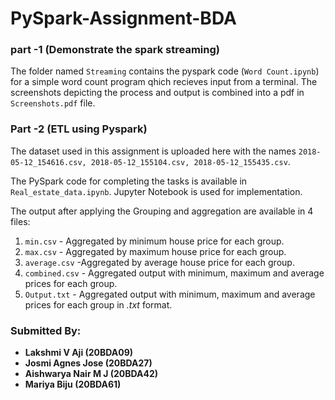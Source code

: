 # PySpark-Assignment-BDA

### part -1 (Demonstrate the spark streaming)
The folder named `Streaming` contains the pyspark code (`Word Count.ipynb`) for a simple word count program qhich recieves input from a terminal.
The screenshots depicting the process and output is combined into a pdf in `Screenshots.pdf` file.

### Part -2 (ETL using Pyspark)
The dataset used in this assignment is uploaded here with the names `2018-05-12_154616.csv, 2018-05-12_155104.csv, 2018-05-12_155435.csv`.
<br>

The PySpark code for completing the tasks is available in `Real_estate_data.ipynb`. Jupyter Notebook is used for implementation.
<br>

The output after applying the Grouping and aggregation are available in 4 files:
1. `min.csv` - Aggregated by minimum house price for each group.
2. `max.csv` - Aggregated by maximum house price for each group.
3. `average.csv` -Aggregated by average house price for each group.
4. `combined.csv` - Aggregated output with minimum, maximum and average prices for each group.
5. `Output.txt` - Aggregated output with minimum, maximum and average prices for each group in *.txt* format.

### Submitted By:
* **Lakshmi V Aji (20BDA09)**
* **Josmi Agnes Jose (20BDA27)**
* **Aishwarya Nair M J (20BDA42)**
* **Mariya Biju (20BDA61)**
